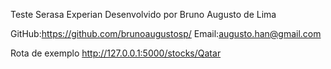 Teste Serasa Experian
Desenvolvido por Bruno Augusto de Lima

GitHub:https://github.com/brunoaugustosp/
Email:augusto.han@gmail.com


Rota de exemplo
http://127.0.0.1:5000/stocks/Qatar

